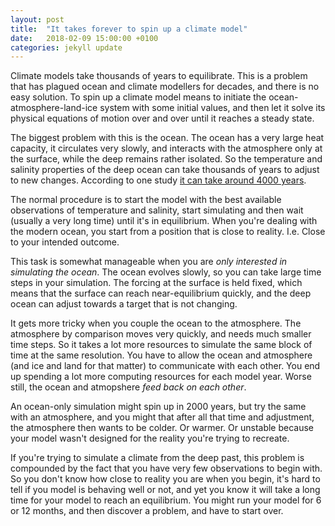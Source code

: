 ```yaml
---
layout: post
title:  "It takes forever to spin up a climate model"
date:   2018-02-09 15:00:00 +0100
categories: jekyll update
---
```


Climate models take thousands of years to equilibrate. This is a problem that has plagued ocean and climate modellers for decades, and there is no easy solution. To spin up a climate model means to initiate the ocean-atmosphere-land-ice system with some initial values, and then let it solve its physical equations of motion over and over until it reaches a steady state. 

The biggest problem with this is the ocean. The ocean has a very large heat capacity, it circulates very slowly, and interacts with the atmosphere only at the surface, while the deep remains rather isolated. So the temperature and salinity properties of the deep ocean can take thousands of years to adjust to new changes. According to one study [it can take around 4000 years](https://journals.ametsoc.org/doi/abs/10.1175/1520-0442%281996%29009%3C1092%3AATEIAG%3E2.0.CO%3B2).

The normal procedure is to start the model with the best available observations of temperature and salinity, start simulating and then wait (usually a very long time) until it's in equilibrium. When you're dealing with the modern ocean, you  start from a position that is close to reality. I.e. Close to your intended outcome. 

This task is somewhat manageable when you are *only interested in simulating the ocean*. The ocean evolves slowly, so you can take large time steps in your simulation. The forcing at the surface is held fixed, which means that the surface can reach near-equilibrium quickly, and the deep ocean can adjust towards a target that is not changing. 

It gets more tricky when you couple the ocean to the atmosphere. The atmosphere by comparison moves very quickly, and needs much smaller time steps. So it takes a lot more resources to simulate the same block of time at the same resolution. You have to allow the ocean and atmosphere (and ice and land for that matter) to communicate with each other. You end up spending a lot more computing resources for each model year. Worse still, the ocean and atmopshere *feed back on each other*. 

An ocean-only simulation might spin up in 2000 years, but try the same with an atmosphere, and you might that after all that time and adjustment, the atmosphere then wants to be colder. Or warmer. Or unstable because your model wasn't designed for the reality you're trying to recreate. 

If you're trying to simulate a climate from the deep past, this problem is compounded by the fact that you have very few observations to begin with. So you don't know how close to reality you are when you begin, it's hard to tell if you model is behaving well or not, and yet you know it will take a long time for your model to reach an equilibrium. You might run your model for 6 or 12 months, and then discover a problem, and have to start over. 